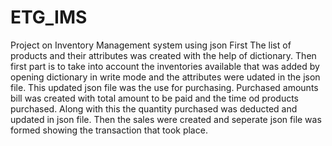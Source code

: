 # ETG_IMS
Project on Inventory Management system using json
First The list of products and their attributes was created with the help of dictionary.
Then first part is to take into account the inventories available that was added by opening dictionary in write mode and the attributes were udated in the json file.
This updated json file was the use for purchasing.
Purchased amounts bill was created with total amount to be paid and the time od products purchased.
Along with this the quantity purchased was deducted and updated in json file.
Then the sales were created and seperate json file was formed showing the transaction that took place.
